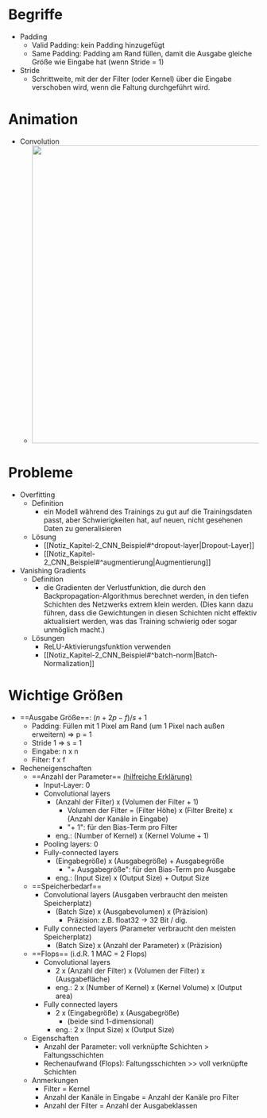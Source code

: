 # Begriffe 
- Padding 
	- Valid Padding: kein Padding hinzugefügt 
	- Same Padding: Padding am Rand füllen, damit die Ausgabe gleiche Größe wie Eingabe hat (wenn Stride = 1) 
- Stride 
	- Schrittweite, mit der der Filter (oder Kernel) über die Eingabe verschoben wird, wenn die Faltung durchgeführt wird. 


# Animation 
- Convolution 
	- <img src="https://github.com/ICH-BIN-HXM/images_Softwarearchitekturen/blob/main/Snipaste_2023-12-04_22-49-00.gif?raw=" width="600" /> 


# Probleme 
- Overfitting 
	- Definition 
		- ein Modell während des Trainings zu gut auf die Trainingsdaten passt, aber Schwierigkeiten hat, auf neuen, nicht gesehenen Daten zu generalisieren 
	- Lösung 
		- [[Notiz_Kapitel-2_CNN_Beispiel#^dropout-layer|Dropout-Layer]] 
		- [[Notiz_Kapitel-2_CNN_Beispiel#^augmentierung|Augmentierung]] 
- Vanishing Gradients 
	- Definition 
		- die Gradienten der Verlustfunktion, die durch den Backpropagation-Algorithmus berechnet werden, in den tiefen Schichten des Netzwerks extrem klein werden. (Dies kann dazu führen, dass die Gewichtungen in diesen Schichten nicht effektiv aktualisiert werden, was das Training schwierig oder sogar unmöglich macht.) 
	- Lösungen 
		- ReLU-Aktivierungsfunktion verwenden 
		- [[Notiz_Kapitel-2_CNN_Beispiel#^batch-norm|Batch-Normalization]] 

# Wichtige Größen
- ==Ausgabe Größe==: $(n + 2p -f)/s + 1$ 
	- Padding: Füllen mit 1 Pixel am Rand (um 1 Pixel nach außen erweitern) $\Rightarrow$ p = 1 
	- Stride 1 $\Rightarrow$ s = 1 
	- Eingabe: n x n 
	- Filter: f x f 
- Recheneigenschaften 
	- ==Anzahl der Parameter== [(hilfreiche Erklärung)](https://stackoverflow.com/questions/42786717/how-to-calculate-the-number-of-parameters-for-convolutional-neural-network ) 
		- Input-Layer: 0 
		- Convolutional layers 
			- (Anzahl der Filter) x (Volumen der Filter + 1)
				- Volumen der Filter = (Filter Höhe) x (Filter Breite) x (Anzahl der Kanäle in Eingabe)
				- "+ 1": für den Bias-Term pro Filter 
			- eng.: (Number of Kernel) x (Kernel Volume + 1) 
		- Pooling layers: 0 
		- Fully-connected layers 
			- (Eingabegröße) x (Ausgabegröße) + Ausgabegröße 
				- "+ Ausgabegröße": für den Bias-Term pro Ausgabe 
			- eng.: (Input Size) x (Output Size) + Output Size 
	- ==Speicherbedarf== 
		- Convolutional layers (Ausgaben verbraucht den meisten Speicherplatz) 
			- (Batch Size) x (Ausgabevolumen) x (Präzision) 
				- Präzision: z.B. float32 -> 32 Bit / dig. 
		- Fully connected layers (Parameter verbraucht den meisten Speicherplatz) 
			- (Batch Size) x (Anzahl der Parameter) x (Präzision)
	- ==Flops== (i.d.R. 1 MAC = 2 Flops)
		- Convolutional layers 
			- 2 x (Anzahl der Filter) x (Volumen der Filter) x (Ausgabefläche) 
			- eng.: 2 x (Number of Kernel) x (Kernel Volume) x (Output area) 
		- Fully connected layers 
			- 2 x (Eingabegröße) x (Ausgabegröße) 
				- (beide sind 1-dimensional) 
			- eng.: 2 x (Input Size) x (Output Size) 
	- Eigenschaften 
		- Anzahl der Parameter: voll verknüpfte Schichten > Faltungsschichten 
		- Rechenaufwand (Flops): Faltungsschichten >> voll verknüpfte Schichten 
	- Anmerkungen 
		- Filter = Kernel 
		- Anzahl der Kanäle in Eingabe = Anzahl der Kanäle pro Filter 
		- Anzahl der Filter = Anzahl der Ausgabeklassen 
